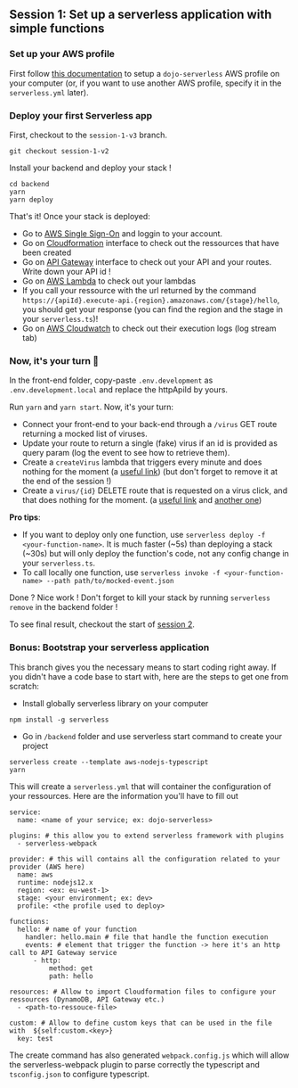 ## Session 1: Set up a serverless application with simple functions

### Set up your AWS profile

First follow [this documentation](./setup-aws.md) to setup a `dojo-serverless` AWS profile on your computer (or, if you want to use another AWS profile, specify it in the `serverless.yml` later).

### Deploy your first Serverless app

First, checkout to the `session-1-v3` branch.

```
git checkout session-1-v2
```

Install your backend and deploy your stack !

```
cd backend
yarn
yarn deploy
```

That's it! Once your stack is deployed:

- Go to [AWS Single Sign-On](https://theodo.awsapps.com/start/#/) and loggin to your account.
- Go on [Cloudformation](https://eu-west-1.console.aws.amazon.com/cloudformation/home?region=eu-west-1) interface to check out the ressources that have been created
- Go on [API Gateway](https://eu-west-1.console.aws.amazon.com/apigateway/home?region=eu-west-1) interface to check out your API and your routes. Write down your API id !
- Go on [AWS Lambda](https://eu-west-1.console.aws.amazon.com/lambda/home?region=eu-west-1) to check out your lambdas
- If you call your ressource with the url returned by the command `https://{apiId}.execute-api.{region}.amazonaws.com/{stage}/hello`, you should get your response (you can find the region and the stage in your `serverless.ts`)!
- Go on [AWS Cloudwatch](https://eu-west-1.console.aws.amazon.com/cloudwatch/home?region=eu-west-1) to check out their execution logs (log stream tab)

### Now, it's your turn 💪

In the front-end folder, copy-paste `.env.development` as `.env.development.local` and replace the httpApiId by yours.

Run `yarn` and `yarn start`. Now, it's your turn:

- Connect your front-end to your back-end through a `/virus` GET route returning a mocked list of viruses.
- Update your route to return a single (fake) virus if an id is provided as query param (log the event to see how to retrieve them).
- Create a `createVirus` lambda that triggers every minute and does nothing for the moment (a [useful link](https://www.serverless.com/framework/docs/providers/aws/events/schedule/)) (but don't forget to remove it at the end of the session !)
- Create a `virus/{id}` DELETE route that is requested on a virus click, and that does nothing for the moment. (a [useful link](https://www.serverless.com/framework/docs/providers/aws/events/apigateway/#request-parameters) and [another one](https://www.serverless.com/framework/docs/providers/aws/events/apigateway/#enabling-cors))

**Pro tips**:

- If you want to deploy only one function, use `serverless deploy -f <your-function-name>`. It is much faster (~5s) than deploying a stack (~30s) but will only deploy the function's code, not any config change in your `serverless.ts`.
- To call locally one function, use `serverless invoke -f <your-function-name> --path path/to/mocked-event.json`

Done ? Nice work ! Don't forget to kill your stack by running `serverless remove` in the backend folder !

To see final result, checkout the start of [session 2](./session-2.md).

### Bonus: Bootstrap your serverless application

This branch gives you the necessary means to start coding right away. If you didn't have a code base to start with, here are the steps to get one from scratch:

- Install globally serverless library on your computer

```
npm install -g serverless
```

- Go in `/backend` folder and use serverless start command to create your project

```
serverless create --template aws-nodejs-typescript
yarn
```

This will create a `serverless.yml` that will container the configuration of your ressources. Here are the information you'll have to fill out

```
service:
  name: <name of your service; ex: dojo-serverless>

plugins: # this allow you to extend serverless framework with plugins
  - serverless-webpack

provider: # this will contains all the configuration related to your provider (AWS here)
  name: aws
  runtime: nodejs12.x
  region: <ex: eu-west-1>
  stage: <your environment; ex: dev>
  profile: <the profile used to deploy>

functions:
  hello: # name of your function
    handler: hello.main # file that handle the function execution
    events: # element that trigger the function -> here it's an http call to API Gateway service
      - http:
          method: get
          path: hello

resources: # Allow to import Cloudformation files to configure your ressources (DynamoDB, API Gateway etc.)
  - <path-to-ressouce-file>

custom: # Allow to define custom keys that can be used in the file with  ${self:custom.<key>}
  key: test
```

The create command has also generated `webpack.config.js` which will allow the serverless-webpack plugin to parse correctly the typescript and `tsconfig.json` to configure typescript.
